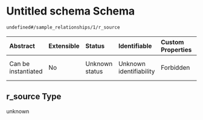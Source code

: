 # Untitled schema Schema

```txt
undefined#/sample_relationships/1/r_source
```



| Abstract            | Extensible | Status         | Identifiable            | Custom Properties | Additional Properties | Access Restrictions | Defined In                                                                                            |
| :------------------ | :--------- | :------------- | :---------------------- | :---------------- | :-------------------- | :------------------ | :---------------------------------------------------------------------------------------------------- |
| Can be instantiated | No         | Unknown status | Unknown identifiability | Forbidden         | Allowed               | none                | [sample-valid-1.json\*](../../../schemas/validation_tests/sample-valid-1.json "open original schema") |

## r\_source Type

unknown
